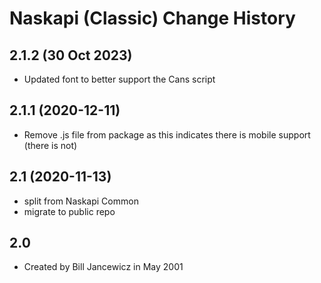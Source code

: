 Naskapi (Classic) Change History
====================

2.1.2 (30 Oct 2023)
-------------------
* Updated font to better support the Cans script

2.1.1 (2020-12-11)
----------------
* Remove .js file from package as this indicates there is mobile support (there is not)

2.1 (2020-11-13)
----------------
*  split from Naskapi Common 
*  migrate to public repo

2.0
----------------
* Created by Bill Jancewicz in May 2001
